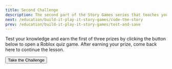 ```yaml
---
title: Second Challenge
description: The second part of the Story Games series that teaches you to code in Roblox. Complete a quiz to earn a free Roblox avatar prize.
next: /education/build-it-play-it-story-games/code-the-story
prev: /education/build-it-play-it-story-games/test-and-save
---
```


Test your knowledge and earn the first of three prizes by clicking the button below to open a Roblox quiz game. After earning your prize, come back here to continue the lesson.

<a href="https://www.roblox.com/games/2546610365/Roblox-Creator-Challenge">
<Button variant="contained">Take the Challenge</Button>
</a>
